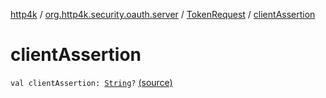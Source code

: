 [http4k](../../index.md) / [org.http4k.security.oauth.server](../index.md) / [TokenRequest](index.md) / [clientAssertion](./client-assertion.md)

# clientAssertion

`val clientAssertion: `[`String`](https://kotlinlang.org/api/latest/jvm/stdlib/kotlin/-string/index.html)`?` [(source)](https://github.com/http4k/http4k/blob/master/http4k-security-oauth/src/main/kotlin/org/http4k/security/oauth/server/TokenRequest.kt#L14)